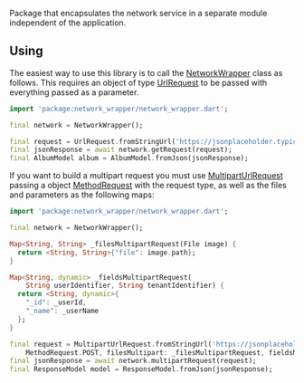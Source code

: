 Package that encapsulates the network service in a separate module independent of the application.

## Using

The easiest way to use this library is to call the [NetworkWrapper][] class as follows. 
This requires an object of type [UrlRequest][] to be passed with everything passed as a parameter. 

```dart
import 'package:network_wrapper/network_wrapper.dart';

final network = NetworkWrapper();

final request = UrlRequest.fromStringUrl('https://jsonplaceholder.typicode.com/posts/1');
final jsonResponse = await network.getRequest(request);
final AlbumModel album = AlbumModel.fromJson(jsonResponse);
```

If you want to build a multipart request you must use [MultipartUrlRequest][] passing a object [MethodRequest][] with 
the request type, as well as the files and parameters as the following maps:

```dart
import 'package:network_wrapper/network_wrapper.dart';

final network = NetworkWrapper();

Map<String, String> _filesMultipartRequest(File image) {
  return <String, String>{"file": image.path};
}

Map<String, dynamic> _fieldsMultipartRequest(
    String userIdentifier, String tenantIdentifier) {
  return <String, dynamic>{
    "_id": _userId,
    "_name": _userName
  };
}

final request = MultipartUrlRequest.fromStringUrl('https://jsonplaceholder.typicode.com/posts/1',
    MethodRequest.POST, filesMultipart: _filesMultipartRequest, fieldsMultipart: _fieldsMultipartRequest);
final jsonResponse = await network.multipartRequest(request);
final ResponseModel model = ResponseModel.fromJson(jsonResponse);
```

[NetworkWrapper]: https://github.com/vicajilau/network_service/blob/master/lib/src/network_wrapper.dart
[UrlRequest]: https://github.com/vicajilau/network_service/blob/master/lib/src/url_request.dart
[MultipartUrlRequest]: https://github.com/vicajilau/network_service/blob/master/lib/src/multipart_url_request.dart
[MethodRequest]: https://github.com/vicajilau/network_service/blob/master/lib/src/method_request.dart
